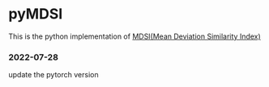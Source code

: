 # pyMDSI
This is the python implementation of [MDSI(Mean Deviation Similarity Index)](https://ieeexplore.ieee.org/abstract/document/7556976)
### 2022-07-28
update the pytorch version
